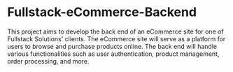 # Fullstack-eCommerce-Backend
This project aims to develop the back end of an eCommerce site for one of Fullstack Solutions' clients. The eCommerce site will serve as a platform for users to browse and purchase products online. The back end will handle various functionalities such as user authentication, product management, order processing, and more.
